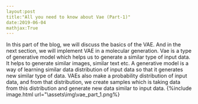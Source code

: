 ```yaml
---
layout:post
title:"All you need to know about Vae (Part-1)"
date:2019-06-04
mathjax:True
---
```



In this part of the blog, we will discuss the basics of the VAE. And in the next section, we will implement VAE in a molecular generation.
Vae is a type of generative model which helps us to generate a similar type of input data. It helps to generate similar images, similar text etc.
A generative model is a way of learning similar data distribution of input data so that it generates new similar type of data.
VAEs also make a probability distribution of input data, and from that distribution, we create samples which is taking data from this distribution and generate new data similar to input data.
{%include image.html url="\assets\img\vae_part_1.png%} 
